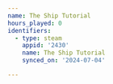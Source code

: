```yaml
---
name: The Ship Tutorial
hours_played: 0
identifiers:
  - type: steam
    appid: '2430'
    name: The Ship Tutorial
    synced_on: '2024-07-04'

---
```

